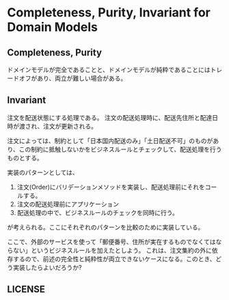# Completeness, Purity, Invariant for Domain Models

## Completeness, Purity

ドメインモデルが完全であることと、ドメインモデルが純粋であることにはトレードオフがあり、両立が難しい場合がある。


## Invariant

注文を配送状態にする処理である。
注文の配送処理時に、配送先住所と配達日時が渡され、注文が更新される。

注文によっては、制約として「日本国内配送のみ」「土日配送不可」のものがあり、この制約に抵触しないかをビジネスルールとチェックして、配送処理を行うものとする。

実装のパターンとしては、
1. 注文(Order)にバリデーションメソッドを実装し、配送処理前にそれをコールする。
2. 注文の配送処理前にアプリケーション
3. 配送処理の中で、ビジネスルールのチェックを同時に行う。

が考えられる。ここにそれぞれのパターンを比較のために実装している。

ここで、外部のサービスを使って「郵便番号、住所が実在するものでなくてはならない」というビジネスルールを加えたとしよう。
これは、注文集約の外に依存するので、前述の完全性と純粋性が両立できないケースになる。このとき、どう実装したらよいだろうか?


## LICENSE
